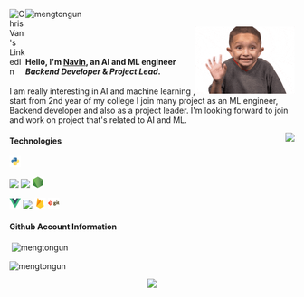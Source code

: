 
<div>
 
<a href="https://www.linkedin.com/in/navin-seab-95750b1b5/">
  <img align="left" alt="Chris Van's LinkedIn" width="28px" src="https://raw.githubusercontent.com/peterthehan/peterthehan/master/assets/linkedin.svg" />
</a>
 
<p align="left"> <img src="https://komarev.com/ghpvc/?username=seabnavin19&label=Profile%20views&color=0e75b6&style=flat" alt="mengtongun" /> </p>

<img align="right" src="200.gif" width="175" />

<br />
<br />

#### Hello, I'm [Navin](https://www.linkedin.com/in/navin-seab-95750b1b5/), an AI and ML engineer <i>Backend Developer</i> & <i>Project Lead</i>. 
I am really interesting in AI and machine learning , start from 2nd year of my college I join many project as an ML engineer, Backend developer and also as a project leader. I'm looking forward to join and work on project that's related to AI and ML.

</div>

<img align="right" src="https://github-readme-stats.vercel.app/api/top-langs/?username=seabnavin19&layout=compact&theme=radical" />


#### Technologies
<code><img height="20" src="https://raw.githubusercontent.com/github/explore/80688e429a7d4ef2fca1e82350fe8e3517d3494d/topics/python/python.png"></code>

<code><img height="20" src="https://raw.githubusercontent.com/remojansen/logo.ts/master/ts.svg"></code>
<code><img height="20" src="https://raw.githubusercontent.com/nestjs/nestjs.com/master/img/logo-small.svg"></code>
<code><img height="20" src="https://raw.githubusercontent.com/github/explore/80688e429a7d4ef2fca1e82350fe8e3517d3494d/topics/nodejs/nodejs.png"></code>

<code><img height="20" src="https://raw.githubusercontent.com/github/explore/80688e429a7d4ef2fca1e82350fe8e3517d3494d/topics/vue/vue.png"></code>
<code><img height="20" src="https://d33wubrfki0l68.cloudfront.net/20979b327688c53075609a26ac66a25e4f59e8bb/96b62/logos/nuxt-emoji-white.png"></code>
<code><img height="20" src="https://raw.githubusercontent.com/github/explore/80688e429a7d4ef2fca1e82350fe8e3517d3494d/topics/firebase/firebase.png"></code>
<code><img height="20" src="https://raw.githubusercontent.com/github/explore/80688e429a7d4ef2fca1e82350fe8e3517d3494d/topics/git/git.png"></code>

#### Github Account Information
<div>
<p>&nbsp;<img align="center" src="https://github-readme-stats.vercel.app/api?username=seabnavin19&show_icons=true&locale=en" alt="mengtongun" /></p>  <p><img align="center" src="https://github-readme-streak-stats.herokuapp.com/?user=seabnavin19&" alt="mengtongun" /></p>


<p align="center"> <a href="https://github.com/ryo-ma/github-profile-trophy"><img src="https://github-profile-trophy.vercel.app/?username=seabnavin19"  /></a> </p>
 </div>
